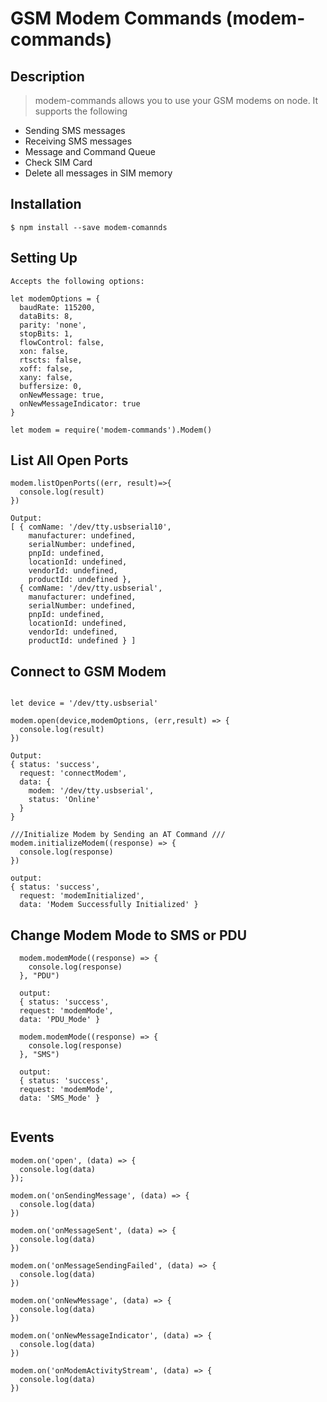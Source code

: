 # GSM Modem Commands (modem-commands)

## Description
> modem-commands allows you to use your GSM modems on node.  It supports the following
* Sending SMS messages
* Receiving SMS messages
* Message and Command Queue
* Check SIM Card
* Delete all messages in SIM memory

## Installation
```
$ npm install --save modem-comannds
```
## Setting Up

```
Accepts the following options:

let modemOptions = {
  baudRate: 115200,
  dataBits: 8,
  parity: 'none',
  stopBits: 1,
  flowControl: false,
  xon: false,
  rtscts: false,
  xoff: false,
  xany: false,
  buffersize: 0,
  onNewMessage: true,
  onNewMessageIndicator: true
}

let modem = require('modem-commands').Modem()

```
## List All Open Ports
```
modem.listOpenPorts((err, result)=>{
  console.log(result)
})

Output:
[ { comName: '/dev/tty.usbserial10',
    manufacturer: undefined,
    serialNumber: undefined,
    pnpId: undefined,
    locationId: undefined,
    vendorId: undefined,
    productId: undefined },
  { comName: '/dev/tty.usbserial',
    manufacturer: undefined,
    serialNumber: undefined,
    pnpId: undefined,
    locationId: undefined,
    vendorId: undefined,
    productId: undefined } ]

```
## Connect to GSM Modem
```

let device = '/dev/tty.usbserial'

modem.open(device,modemOptions, (err,result) => {
  console.log(result)
})

Output:
{ status: 'success',
  request: 'connectModem',
  data: {
    modem: '/dev/tty.usbserial',
    status: 'Online'
  }
}

///Initialize Modem by Sending an AT Command ///
modem.initializeModem((response) => {
  console.log(response)
})

output:
{ status: 'success',
  request: 'modemInitialized',
  data: 'Modem Successfully Initialized' }
```
## Change Modem Mode to SMS or PDU
```
  modem.modemMode((response) => {
    console.log(response)
  }, "PDU")

  output:
  { status: 'success',
  request: 'modemMode',
  data: 'PDU_Mode' }

  modem.modemMode((response) => {
    console.log(response)
  }, "SMS")

  output:
  { status: 'success',
  request: 'modemMode',
  data: 'SMS_Mode' }


```

## Events

```
modem.on('open', (data) => {
  console.log(data)
});

modem.on('onSendingMessage', (data) => {
  console.log(data)
})

modem.on('onMessageSent', (data) => {
  console.log(data)
})

modem.on('onMessageSendingFailed', (data) => {
  console.log(data)
})

modem.on('onNewMessage', (data) => {
  console.log(data)
})

modem.on('onNewMessageIndicator', (data) => {
  console.log(data)
})

modem.on('onModemActivityStream', (data) => {
  console.log(data)
})



```
